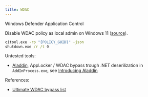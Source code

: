 ```yaml
---
title: WDAC
---
```


Windows Defender Application Control

Disable WDAC policy as local admin on Windows 11 ([source](https://twitter.com/_RastaMouse/status/1663554620118142976)).

~~~ bat
citool.exe -rp "{POLICY_GUID}" -json
shutdown.exe /r /t 0
~~~

Untested tools:

- [Aladdin](https://github.com/nettitude/Aladdin), AppLocker / WDAC bypass trough .NET deserilization in `AddInProcess.exe`, see [Introducing Aladdin](http://web.archive.org/web/20230302073844/https://labs.nettitude.com/blog/introducing-aladdin/)

References:

- [Ultimate WDAC bypass list](https://github.com/bohops/ultimatewdacbypasslist/)
